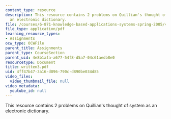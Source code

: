 ```yaml
---
content_type: resource
description: This resource contains 2 problems on Quillian's thought of system as
  an electronic dictionary.
file: /courses/6-871-knowledge-based-applications-systems-spring-2005/4ff47b473a16d896790cd890be034d85_written3.pdf
file_type: application/pdf
learning_resource_types:
- Assignments
ocw_type: OCWFile
parent_title: Assignments
parent_type: CourseSection
parent_uid: 4e8b1afa-a677-54f8-d5a7-04c61aedb8e0
resourcetype: Document
title: written3.pdf
uid: 4ff47b47-3a16-d896-790c-d890be034d85
video_files:
  video_thumbnail_file: null
video_metadata:
  youtube_id: null
---
```

This resource contains 2 problems on Quillian's thought of system as an electronic dictionary.

